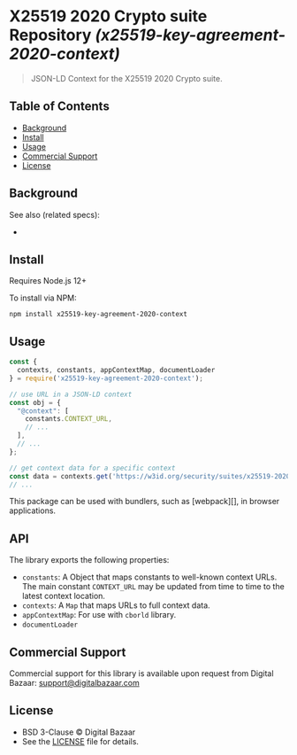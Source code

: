 # X25519 2020 Crypto suite Repository _(x25519-key-agreement-2020-context)_

<!-- [![NPM Version](https://img.shields.io/npm/v/x25519-key-agreement-2020-context.svg?style=flat-square)](https://npm.im/x25519-key-agreement-2020-context) -->

> JSON-LD Context for the X25519 2020 Crypto suite.

## Table of Contents

- [Background](#background)
- [Install](#install)
- [Usage](#usage)
- [Commercial Support](#commercial-support)
- [License](#license)

## Background

See also (related specs):

*

## Install

Requires Node.js 12+

To install via NPM:

```
npm install x25519-key-agreement-2020-context
```

## Usage

```js
const {
  contexts, constants, appContextMap, documentLoader
} = require('x25519-key-agreement-2020-context');

// use URL in a JSON-LD context
const obj = {
  "@context": [
    constants.CONTEXT_URL,
    // ...
  ],
  // ...
};

// get context data for a specific context
const data = contexts.get('https://w3id.org/security/suites/x25519-2020/v1');
// ...
```

This package can be used with bundlers, such as [webpack][], in browser
applications.

## API

The library exports the following properties:
- `constants`: A Object that maps constants to well-known context URLs. The
  main constant `CONTEXT_URL` may be updated from time to time to the
  latest context location.
- `contexts`: A `Map` that maps URLs to full context data.
- `appContextMap`: For use with `cborld` library.
- `documentLoader`


## Commercial Support

Commercial support for this library is available upon request from
Digital Bazaar: support@digitalbazaar.com

## License

- BSD 3-Clause © Digital Bazaar
- See the [LICENSE](./LICENSE) file for details.
